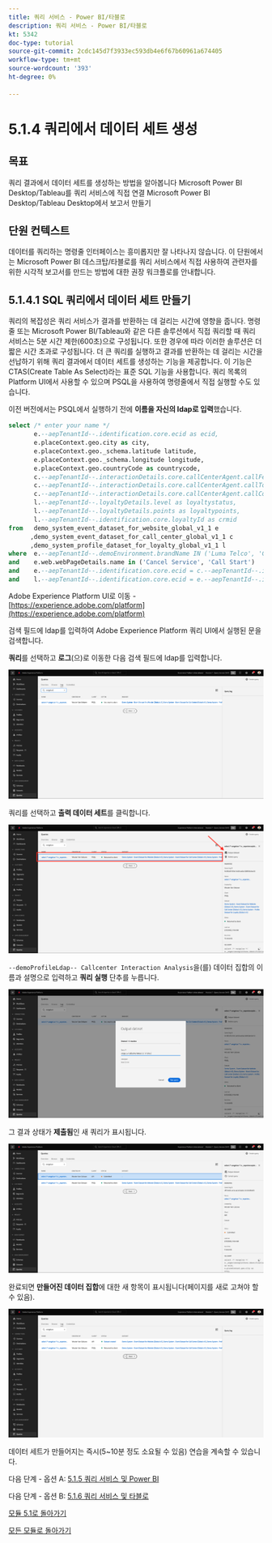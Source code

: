 ```yaml
---
title: 쿼리 서비스 - Power BI/타블로
description: 쿼리 서비스 - Power BI/타블로
kt: 5342
doc-type: tutorial
source-git-commit: 2cdc145d7f3933ec593db4e6f67b60961a674405
workflow-type: tm+mt
source-wordcount: '393'
ht-degree: 0%

---
```


# 5.1.4 쿼리에서 데이터 세트 생성

## 목표

쿼리 결과에서 데이터 세트를 생성하는 방법을 알아봅니다
Microsoft Power BI Desktop/Tableau를 쿼리 서비스에 직접 연결
Microsoft Power BI Desktop/Tableau Desktop에서 보고서 만들기

## 단원 컨텍스트

데이터를 쿼리하는 명령줄 인터페이스는 흥미롭지만 잘 나타나지 않습니다. 이 단원에서는 Microsoft Power BI 데스크탑/타블로를 쿼리 서비스에서 직접 사용하여 관련자를 위한 시각적 보고서를 만드는 방법에 대한 권장 워크플로를 안내합니다.

## 5.1.4.1 SQL 쿼리에서 데이터 세트 만들기

쿼리의 복잡성은 쿼리 서비스가 결과를 반환하는 데 걸리는 시간에 영향을 줍니다. 명령줄 또는 Microsoft Power BI/Tableau와 같은 다른 솔루션에서 직접 쿼리할 때 쿼리 서비스는 5분 시간 제한(600초)으로 구성됩니다. 또한 경우에 따라 이러한 솔루션은 더 짧은 시간 초과로 구성됩니다. 더 큰 쿼리를 실행하고 결과를 반환하는 데 걸리는 시간을 선납하기 위해 쿼리 결과에서 데이터 세트를 생성하는 기능을 제공합니다. 이 기능은 CTAS(Create Table As Select)라는 표준 SQL 기능을 사용합니다. 쿼리 목록의 Platform UI에서 사용할 수 있으며 PSQL을 사용하여 명령줄에서 직접 실행할 수도 있습니다.

이전 버전에서는 PSQL에서 실행하기 전에 **이름을 자신의 ldap로 입력**&#x200B;했습니다.

```sql
select /* enter your name */
       e.--aepTenantId--.identification.core.ecid as ecid,
       e.placeContext.geo.city as city,
       e.placeContext.geo._schema.latitude latitude,
       e.placeContext.geo._schema.longitude longitude,
       e.placeContext.geo.countryCode as countrycode,
       c.--aepTenantId--.interactionDetails.core.callCenterAgent.callFeeling as callFeeling,
       c.--aepTenantId--.interactionDetails.core.callCenterAgent.callTopic as callTopic,
       c.--aepTenantId--.interactionDetails.core.callCenterAgent.callContractCancelled as contractCancelled,
       l.--aepTenantId--.loyaltyDetails.level as loyaltystatus,
       l.--aepTenantId--.loyaltyDetails.points as loyaltypoints,
       l.--aepTenantId--.identification.core.loyaltyId as crmid
from   demo_system_event_dataset_for_website_global_v1_1 e
      ,demo_system_event_dataset_for_call_center_global_v1_1 c
      ,demo_system_profile_dataset_for_loyalty_global_v1_1 l
where  e.--aepTenantId--.demoEnvironment.brandName IN ('Luma Telco', 'Citi Signal')
and    e.web.webPageDetails.name in ('Cancel Service', 'Call Start')
and    e.--aepTenantId--.identification.core.ecid = c.--aepTenantId--.identification.core.ecid
and    l.--aepTenantId--.identification.core.ecid = e.--aepTenantId--.identification.core.ecid;
```

Adobe Experience Platform UI로 이동 - [https://experience.adobe.com/platform](https://experience.adobe.com/platform)

검색 필드에 ldap를 입력하여 Adobe Experience Platform 쿼리 UI에서 실행된 문을 검색합니다.

**쿼리**&#x200B;를 선택하고 **로그**(으)로 이동한 다음 검색 필드에 ldap를 입력합니다.

![search-query-for-ctas.png](./images/search-query-for-ctas.png)

쿼리를 선택하고 **출력 데이터 세트**&#x200B;를 클릭합니다.

![search-query-for-ctas.png](./images/search-query-for-ctasa.png)

`--demoProfileLdap-- Callcenter Interaction Analysis`을(를) 데이터 집합의 이름과 설명으로 입력하고 **쿼리 실행** 단추를 누릅니다.

![create-ctas-dataset.png](./images/create-ctas-dataset.png)

그 결과 상태가 **제출됨**&#x200B;인 새 쿼리가 표시됩니다.

![ctas-query-submitted.png](./images/ctas-query-submitted.png)

완료되면 **만들어진 데이터 집합**&#x200B;에 대한 새 항목이 표시됩니다(페이지를 새로 고쳐야 할 수 있음).

![ctas-dataset-created.png](./images/ctas-dataset-created.png)

데이터 세트가 만들어지는 즉시(5~10분 정도 소요될 수 있음) 연습을 계속할 수 있습니다.

다음 단계 - 옵션 A: [5.1.5 쿼리 서비스 및 Power BI](./ex5.md)

다음 단계 - 옵션 B: [5.1.6 쿼리 서비스 및 타블로](./ex6.md)

[모듈 5.1로 돌아가기](./query-service.md)

[모든 모듈로 돌아가기](../../../overview.md)

